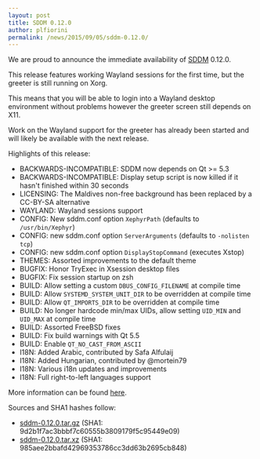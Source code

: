 ```yaml
---
layout: post
title: SDDM 0.12.0
author: plfiorini
permalink: /news/2015/09/05/sddm-0.12.0/
---
```


We are proud to announce the immediate availability of [SDDM](https://github.com/sddm/sddm) 0.12.0.

This release features working Wayland sessions for the first time,
but the greeter is still running on Xorg.

This means that you will be able to login into a Wayland desktop
environment without problems however the greeter screen still
depends on X11.

Work on the Wayland support for the greeter has already been
started and will likely be available with the next release.

Highlights of this release:

 * BACKWARDS-INCOMPATIBLE: SDDM now depends on Qt >= 5.3
 * BACKWARDS-INCOMPATIBLE: Display setup script is now killed if it hasn't finished within 30 seconds
 * LICENSING: The Maldives non-free background has been replaced by a CC-BY-SA alternative
 * WAYLAND: Wayland sessions support
 * CONFIG: New sddm.conf option `XephyrPath` (defaults to `/usr/bin/Xephyr`)
 * CONFIG: new sddm.conf option `ServerArguments` (defaults to `-nolisten tcp`)
 * CONFIG: new sddm.conf option `DisplayStopCommand` (executes Xstop)
 * THEMES: Assorted improvements to the default theme
 * BUGFIX: Honor TryExec in Xsession desktop files
 * BUGFIX: Fix session startup on zsh
 * BUILD: Allow setting a custom `DBUS_CONFIG_FILENAME` at compile time
 * BUILD: Allow `SYSTEMD_SYSTEM_UNIT_DIR` to be overridden at compile time
 * BUILD: Allow `QT_IMPORTS_DIR` to be overridden at compile time
 * BUILD: No longer hardcode min/max UIDs, allow setting `UID_MIN` and `UID_MAX` at compile time
 * BUILD: Assorted FreeBSD fixes
 * BUILD: Fix build warnings with Qt 5.5
 * BUILD: Enable `QT_NO_CAST_FROM_ASCII`
 * I18N: Added Arabic, contributed by Safa Alfulaij
 * I18N: Added Hungarian, contributed by @mortein79
 * I18N: Various i18n updates and improvements
 * I18N: Full right-to-left languages support

More information can be found [here](https://github.com/sddm/sddm/wiki/0.12.0-Release-Announcement).

Sources and SHA1 hashes follow:

 * [sddm-0.12.0.tar.gz](https://github.com/sddm/sddm/releases/download/v0.12.0/sddm-0.12.0.tar.gz) (SHA1: 9d2b1f7ac3bbbf7c60555b3809179f5c95449e09)
 * [sddm-0.12.0.tar.xz](https://github.com/sddm/sddm/releases/download/v0.12.0/sddm-0.12.0.tar.xz) (SHA1: 985aee2bbafd42969353786cc3dd63b2695cb848)
